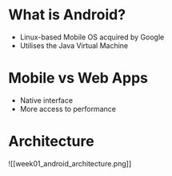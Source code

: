 # What is Android?
- Linux-based Mobile OS acquired by Google
- Utilises the Java Virtual Machine

# Mobile vs Web Apps
- Native interface
- More access to performance

# Architecture
![[week01_android_architecture.png]]